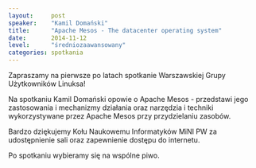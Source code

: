 ```yaml
---
layout:     post
speaker:    "Kamil Domański"
title:      "Apache Mesos - The datacenter operating system"
date:       2014-11-12
level:      "średniozaawansowany"
categories: spotkania
---
```


Zapraszamy na pierwsze po latach spotkanie Warszawskiej Grupy Użytkowników
Linuksa!

Na spotkaniu Kamil Domański opowie o Apache Mesos - przedstawi jego
zastosowania i mechanizmy działania oraz narzędzia i techniki wykorzystywane
przez Apache Mesos przy przydzielaniu zasobów.

Bardzo dziękujemy Kołu Naukowemu Informatyków MiNI PW za udostępnienie sali
oraz zapewnienie dostępu do internetu.

Po spotkaniu wybieramy się na wspólne piwo.

